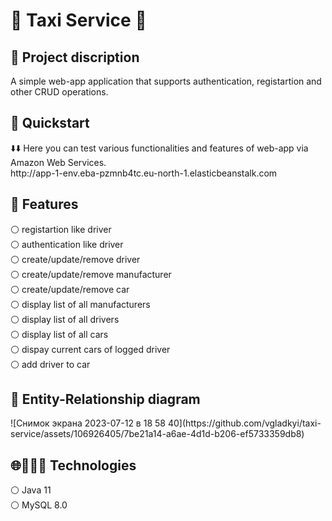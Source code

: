 <H1>🚕 Taxi Service 🚕 </H1>

<h2>📙 Project discription</h2>
A simple web-app application that supports authentication, registartion and other CRUD operations.

<h2>🌿 Quickstart </h2>
⬇️⬇️ Here you can test various functionalities and features of web-app via Amazon Web Services.
<br> http://app-1-env.eba-pzmnb4tc.eu-north-1.elasticbeanstalk.com </br>


<h2>🎯 Features </h2>
⚪ registartion like driver <br/>
⚪ authentication like driver <br/>
⚪ create/update/remove driver <br/>
⚪ create/update/remove manufacturer <br/>
⚪ create/update/remove car <br/>
⚪ display list of all manufacturers <br/>
⚪ display list of all drivers <br/>
⚪ display list of all cars <br/>
⚪ dispay current cars of logged driver <br/>
⚪ add driver to car <br/>

<h2>📄 Entity-Relationship diagram </h2>
![Снимок экрана 2023-07-12 в 18 58 40](https://github.com/vgladkyi/taxi-service/assets/106926405/7be21a14-a6ae-4d1d-b206-ef5733359db8)

<h2>🌐👨🏻‍💻 Technologies </h2>
⚪ Java 11 </br>
⚪ MySQL 8.0 <br/>
